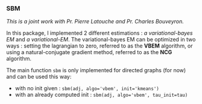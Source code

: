 ### SBM 

*This is a joint work with Pr. Pierre Latouche and Pr. Charles Bouveyron.*

In this package, I implemented 2 different estimations : *a variational-bayes EM* and *a variational-EM*.
The variational-bayes EM can be optimized in two ways : setting the lagrangian to zero, 
referred to as the **VBEM** algorithm, or using a natural-conjugate gradient method,
referred to as the **NCG** algorithm.

The main function ``sbm`` is only implemented for directed graphs (for now) and can be used this way:

- with no init given : ``sbm(adj, algo='vbem', init='kmeans') ``
- with an already computed init : ``sbm(adj, algo='vbem', tau_init=tau) ``

